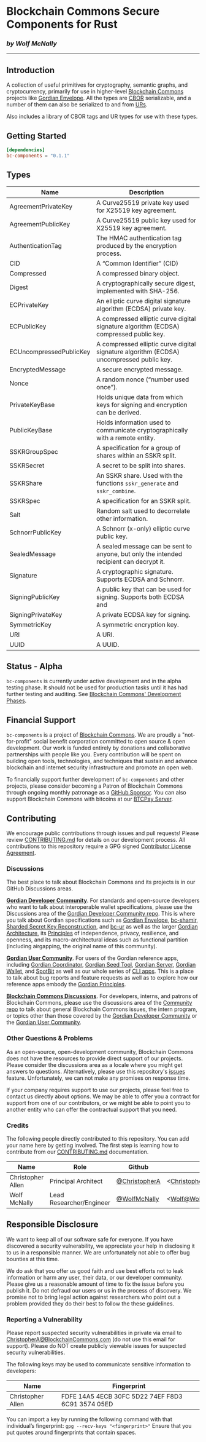 # Blockchain Commons Secure Components for Rust

<!--Guidelines: https://github.com/BlockchainCommons/secure-template/wiki -->

### _by Wolf McNally_

---

## Introduction

A collection of useful primitives for cryptography, semantic graphs, and
cryptocurrency, primarily for use in higher-level [Blockchain
Commons](https://blockchaincommons.com) projects like [Gordian
Envelope](https://crates.io/crates/bc-envelope). All the types are
[CBOR](https://cbor.io) serializable, and a number of them can also be
serialized to and from [URs](https://crates.io/crates/bc-ur).

Also includes a library of CBOR tags and UR types for use with these types.

## Getting Started

```toml
[dependencies]
bc-components = "0.1.1"
```

## Types

| Name | Description |
| --- | --- |
| AgreementPrivateKey | A Curve25519 private key used for X25519 key agreement. |
| AgreementPublicKey | A Curve25519 public key used for X25519 key agreement. |
| AuthenticationTag | The HMAC authentication tag produced by the encryption process. |
| CID | A “Common Identifier” (CID) |
| Compressed | A compressed binary object. |
| Digest | A cryptographically secure digest, implemented with SHA-256. |
| ECPrivateKey | An elliptic curve digital signature algorithm (ECDSA) private key. |
| ECPublicKey | A compressed elliptic curve digital signature algorithm (ECDSA) compressed public key. |
| ECUncompressedPublicKey | A compressed elliptic curve digital signature algorithm (ECDSA) uncompressed public key. |
| EncryptedMessage | A secure encrypted message. |
| Nonce | A random nonce (“number used once”). |
| PrivateKeyBase | Holds unique data from which keys for signing and encryption can be derived. |
| PublicKeyBase | Holds information used to communicate cryptographically with a remote entity. |
| SSKRGroupSpec | A specification for a group of shares within an SSKR split. |
| SSKRSecret | A secret to be split into shares. |
| SSKRShare | An SSKR share. Used with the functions `sskr_generate` and `sskr_combine`. |
| SSKRSpec | A specification for an SSKR split. |
| Salt | Random salt used to decorrelate other information. |
| SchnorrPublicKey | A Schnorr (x-only) elliptic curve public key. |
| SealedMessage | A sealed message can be sent to anyone, but only the intended recipient can decrypt it. |
| Signature | A cryptographic signature. Supports ECDSA and Schnorr. |
| SigningPublicKey | A public key that can be used for signing. Supports both ECDSA and |Schnorr. |
| SigningPrivateKey | A private ECDSA key for signing. |
| SymmetricKey | A symmetric encryption key. |
| URI | A URI. |
| UUID | A UUID. |

## Status - Alpha

`bc-components` is currently under active development and in the alpha testing phase. It should not be used for production tasks until it has had further testing and auditing. See [Blockchain Commons' Development Phases](https://github.com/BlockchainCommons/Community/blob/master/release-path.md).

## Financial Support

`bc-components` is a project of [Blockchain Commons](https://www.blockchaincommons.com/). We are proudly a "not-for-profit" social benefit corporation committed to open source & open development. Our work is funded entirely by donations and collaborative partnerships with people like you. Every contribution will be spent on building open tools, technologies, and techniques that sustain and advance blockchain and internet security infrastructure and promote an open web.

To financially support further development of `bc-components` and other projects, please consider becoming a Patron of Blockchain Commons through ongoing monthly patronage as a [GitHub Sponsor](https://github.com/sponsors/BlockchainCommons). You can also support Blockchain Commons with bitcoins at our [BTCPay Server](https://btcpay.blockchaincommons.com/).

## Contributing

We encourage public contributions through issues and pull requests! Please review [CONTRIBUTING.md](./CONTRIBUTING.md) for details on our development process. All contributions to this repository require a GPG signed [Contributor License Agreement](./CLA.md).

### Discussions

The best place to talk about Blockchain Commons and its projects is in our GitHub Discussions areas.

[**Gordian Developer Community**](https://github.com/BlockchainCommons/Gordian-Developer-Community/discussions). For standards and open-source developers who want to talk about interoperable wallet specifications, please use the Discussions area of the [Gordian Developer Community repo](https://github.com/BlockchainCommons/Gordian-Developer-Community/discussions). This is where you talk about Gordian specifications such as [Gordian Envelope](https://github.com/BlockchainCommons/Gordian/tree/master/Envelope#articles), [bc-shamir](https://github.com/BlockchainCommons/bc-shamir), [Sharded Secret Key Reconstruction](https://github.com/BlockchainCommons/bc-sskr), and [bc-ur](https://github.com/BlockchainCommons/bc-ur) as well as the larger [Gordian Architecture](https://github.com/BlockchainCommons/Gordian/blob/master/Docs/Overview-Architecture.md), its [Principles](https://github.com/BlockchainCommons/Gordian#gordian-principles) of independence, privacy, resilience, and openness, and its macro-architectural ideas such as functional partition (including airgapping, the original name of this community).

[**Gordian User Community**](https://github.com/BlockchainCommons/Gordian/discussions). For users of the Gordian reference apps, including [Gordian Coordinator](https://github.com/BlockchainCommons/iOS-GordianCoordinator), [Gordian Seed Tool](https://github.com/BlockchainCommons/GordianSeedTool-iOS), [Gordian Server](https://github.com/BlockchainCommons/GordianServer-macOS), [Gordian Wallet](https://github.com/BlockchainCommons/GordianWallet-iOS), and [SpotBit](https://github.com/BlockchainCommons/spotbit) as well as our whole series of [CLI apps](https://github.com/BlockchainCommons/Gordian/blob/master/Docs/Overview-Apps.md#cli-apps). This is a place to talk about bug reports and feature requests as well as to explore how our reference apps embody the [Gordian Principles](https://github.com/BlockchainCommons/Gordian#gordian-principles).

[**Blockchain Commons Discussions**](https://github.com/BlockchainCommons/Community/discussions). For developers, interns, and patrons of Blockchain Commons, please use the discussions area of the [Community repo](https://github.com/BlockchainCommons/Community) to talk about general Blockchain Commons issues, the intern program, or topics other than those covered by the [Gordian Developer Community](https://github.com/BlockchainCommons/Gordian-Developer-Community/discussions) or the
[Gordian User Community](https://github.com/BlockchainCommons/Gordian/discussions).

### Other Questions & Problems

As an open-source, open-development community, Blockchain Commons does not have the resources to provide direct support of our projects. Please consider the discussions area as a locale where you might get answers to questions. Alternatively, please use this repository's [issues](./issues) feature. Unfortunately, we can not make any promises on response time.

If your company requires support to use our projects, please feel free to contact us directly about options. We may be able to offer you a contract for support from one of our contributors, or we might be able to point you to another entity who can offer the contractual support that you need.

### Credits

The following people directly contributed to this repository. You can add your name here by getting involved. The first step is learning how to contribute from our [CONTRIBUTING.md](./CONTRIBUTING.md) documentation.

| Name              | Role                | Github                                            | Email                                 | GPG Fingerprint                                    |
| ----------------- | ------------------- | ------------------------------------------------- | ------------------------------------- | -------------------------------------------------- |
| Christopher Allen | Principal Architect | [@ChristopherA](https://github.com/ChristopherA)  | \<ChristopherA@LifeWithAlacrity.com\> | FDFE 14A5 4ECB 30FC 5D22  74EF F8D3 6C91 3574 05ED |
| Wolf McNally      | Lead Researcher/Engineer         | [@WolfMcNally](https://github.com/wolfmcnally)    | \<Wolf@WolfMcNally.com\>              | 9436 52EE 3844 1760 C3DC  3536 4B6C 2FCF 8947 80AE |

## Responsible Disclosure

We want to keep all of our software safe for everyone. If you have discovered a security vulnerability, we appreciate your help in disclosing it to us in a responsible manner. We are unfortunately not able to offer bug bounties at this time.

We do ask that you offer us good faith and use best efforts not to leak information or harm any user, their data, or our developer community. Please give us a reasonable amount of time to fix the issue before you publish it. Do not defraud our users or us in the process of discovery. We promise not to bring legal action against researchers who point out a problem provided they do their best to follow the these guidelines.

### Reporting a Vulnerability

Please report suspected security vulnerabilities in private via email to ChristopherA@BlockchainCommons.com (do not use this email for support). Please do NOT create publicly viewable issues for suspected security vulnerabilities.

The following keys may be used to communicate sensitive information to developers:

| Name              | Fingerprint                                        |
| ----------------- | -------------------------------------------------- |
| Christopher Allen | FDFE 14A5 4ECB 30FC 5D22  74EF F8D3 6C91 3574 05ED |

You can import a key by running the following command with that individual’s fingerprint: `gpg --recv-keys "<fingerprint>"` Ensure that you put quotes around fingerprints that contain spaces.
